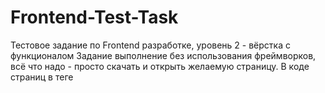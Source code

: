 # Frontend-Test-Task
Тестовое задание по Frontend разработке, уровень 2 - вёрстка с функционалом
Задание выполнение без использования фреймворков, всё что надо - просто скачать и открыть желаемую страницу.
В коде страниц в теге <script> есть массивы с данными, на главной это категории и карточки товаров, а на странице входа логины и пароли пользователей.
Все эти данные можно редактировать, добавлять новые товары, категории или аккаунты и на странице это отобразится
